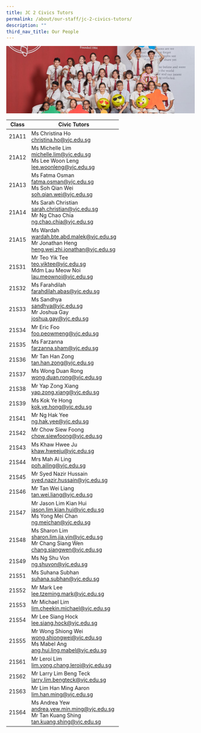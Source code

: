```yaml
---
title: JC 2 Civics Tutors
permalink: /about/our-staff/jc-2-civics-tutors/
description: ""
third_nav_title: Our People
---
```

![](/images/JC-2-Civics-Tutors-banner-1024x365.jpg)

| Class | Civic Tutors | 
| -------- | -------- | 
|21A11|	Ms Christina Ho<br> [christina.ho@vjc.edu.sg](mailto:christina.ho@vjc.edu.sg)|
|21A12|	Ms Michelle Lim<br> [michelle.lim@vjc.edu.sg](mailto:michelle.lim@vjc.edu.sg) <br>Ms Lee Woon Leng<br> [lee.woonleng@vjc.edu.sg](mailto:lee.woonleng@vjc.edu.sg)|
|21A13|	Ms Fatma Osman<br> [fatma.osman@vjc.edu.sg](mailto:fatma.osman@vjc.edu.sg) <br>Ms Soh Qian Wei<br> [soh.qian.wei@vjc.edu.sg](mailto:soh.qian.wei@vjc.edu.sg)|
|21A14|	Ms Sarah Christian<br> [sarah.christian@vjc.edu.sg](mailto:sarah.christian@vjc.edu.sg) <br>Mr Ng Chao Chia<br> [ng.chao.chia@vjc.edu.sg](mailto:ng.chao.chia@vjc.edu.sg)|
|21A15|	Ms Wardah<br> [wardah.bte.abd.malek@vjc.edu.sg](mailto:wardah.bte.abd.malek@vjc.edu.sg) <br>Mr Jonathan Heng<br> [heng.wei.zhi.jonathan@vjc.edu.sg](mailto:heng.wei.zhi.jonathan@vjc.edu.sg)|
|21S31|	Mr Teo Yik Tee<br> [teo.yiktee@vjc.edu.sg](mailto:teo.yiktee@vjc.edu.sg) <br>Mdm Lau Meow Noi<br> [lau.meownoi@vjc.edu.sg](mailto:lau.meownoi@vjc.edu.sg)|
|21S32|	Ms Farahdilah<br> [farahdilah.abas@vjc.edu.sg](mailto:farahdilah.abas@vjc.edu.sg)|
|21S33|	Ms Sandhya<br> [sandhya@vjc.edu.sg](mailto:sandhya@vjc.edu.sg) <br>Mr Joshua Gay<br> [joshua.gay@vjc.edu.sg](mailto:joshua.gay@vjc.edu.sg)|
|21S34|	Mr Eric Foo<br> [foo.peowmeng@vjc.edu.sg](mailto:foo.peowmeng@vjc.edu.sg)|
|21S35|	Ms Farzanna<br> [farzanna.sham@vjc.edu.sg](mailto:farzanna.sham@vjc.edu.sg)|
|21S36|	Mr Tan Han Zong<br> [tan.han.zong@vjc.edu.sg](mailto:tan.han.zong@vjc.edu.sg)|
|21S37|	Ms Wong Duan Rong<br> [wong.duan.rong@vjc.edu.sg](mailto:wong.duan.rong@vjc.edu.sg)|
|21S38|	Mr Yap Zong Xiang<br> [yap.zong.xiang@vjc.edu.sg](mailto:yap.zong.xiang@vjc.edu.sg)|
|21S39|	Ms Kok Ye Hong<br> [kok.ye.hong@vjc.edu.sg](mailto:kok.ye.hong@vjc.edu.sg)|
|21S41|	Mr Ng Hak Yee<br> [ng.hak.yee@vjc.edu.sg](mailto:ng.hak.yee@vjc.edu.sg)|
|21S42|	Mr Chow Siew Foong<br> [chow.siewfoong@vjc.edu.sg](mailto:chow.siewfoong@vjc.edu.sg)|
|21S43|	Ms Khaw Hwee Ju<br> [khaw.hweeju@vjc.edu.sg](mailto:khaw.hweeju@vjc.edu.sg)|
|21S44|	Mrs Mah Ai Ling<br> [poh.ailing@vjc.edu.sg](mailto:poh.ailing@vjc.edu.sg)|
|21S45|	Mr Syed Nazir Hussain<br> [syed.nazir.hussain@vjc.edu.sg](mailto:syed.nazir.hussain@vjc.edu.sg)|
|21S46|	Mr Tan Wei Liang<br> [tan.wei.liang@vjc.edu.sg](mailto:tan.wei.liang@vjc.edu.sg)|
|21S47|	Mr Jason Lim Kian Hui<br> [jason.lim.kian.hui@vjc.edu.sg](mailto:jason.lim.kian.hui@vjc.edu.sg)<br>Ms Yong Mei Chan<br> [ng.meichan@vjc.edu.sg](mailto:ng.meichan@vjc.edu.sg)|
|21S48|	Ms Sharon Lim<br> [sharon.lim.jia.yin@vjc.edu.sg](mailto:sharon.lim.jia.yin@vjc.edu.sg)<br>Mr Chang Siang Wen <br>[chang.siangwen@vjc.edu.sg](mailto:chang.siangwen@vjc.edu.sg)|
|21S49|	Ms Ng Shu Von<br> [ng.shuvon@vjc.edu.sg](mailto:ng.shuvon@vjc.edu.sg)|
|21S51|	Ms Suhana Subhan<br> [suhana.subhan@vjc.edu.sg](mailto:suhana.subhan@vjc.edu.sg)|
|21S52|	Mr Mark Lee<br> [lee.tzeming.mark@vjc.edu.sg](mailto:lee.tzeming.mark@vjc.edu.sg)|
|21S53|	Mr Michael Lim<br> [lim.cheekin.michael@vjc.edu.sg](mailto:lim.cheekin.michael@vjc.edu.sg)|
|21S54|	Mr Lee Siang Hock<br> [lee.siang.hock@vjc.edu.sg](mailto:lee.siang.hock@vjc.edu.sg)|
|21S55|	Mr Wong Shiong Wei<br> [wong.shiongwei@vjc.edu.sg](mailto:wong.shiongwei@vjc.edu.sg)<br>Ms Mabel Ang <br> [ang.hui.ling.mabel@vjc.edu.sg](mailto:ang.hui.ling.mabel@vjc.edu.sg)|
|21S61|	Mr Leroi Lim<br> [lim.yong.chang.leroi@vjc.edu.sg](mailto:lim.yong.chang.leroi@vjc.edu.sg)|
|21S62|	Mr Larry Lim Beng Teck<br> [larry.lim.bengteck@vjc.edu.sg](mailto:larry.lim.bengteck@vjc.edu.sg)|
|21S63|	Mr Lim Han Ming Aaron<br> [lim.han.ming@vjc.edu.sg](mailto:lim.han.ming@vjc.edu.sg)|
|21S64|	Ms Andrea Yew<br> [andrea.yew.min.ming@vjc.edu.sg](mailto:andrea.yew.min.ming@vjc.edu.sg)<br>Mr Tan Kuang Shing<br> [tan.kuang.shing@vjc.edu.sg](mailto:tan.kuang.shing@vjc.edu.sg)|